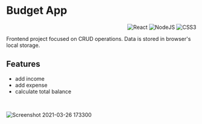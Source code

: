 # Budget App

<div style="float: right">
<img alt="React" src="https://img.shields.io/badge/react%20-%2320232a.svg?&style=for-the-badge&logo=react&logoColor=%2361DAFB"/>
<img alt="NodeJS" src="https://img.shields.io/badge/node.js%20-%2343853D.svg?&style=for-the-badge&logo=node.js&logoColor=white"/>
<img alt="CSS3" src="https://img.shields.io/badge/css3%20-%231572B6.svg?&style=for-the-badge&logo=css3&logoColor=white"/>
</div>

<br />

Frontend project focused on CRUD operations. Data is stored in browser's local storage.

## Features

* add income
* add expense
* calculate total balance


<br />

![Screenshot 2021-03-26 173300](https://user-images.githubusercontent.com/48959368/112664384-3148fd80-8e5a-11eb-982f-048d3310ab5a.png)


